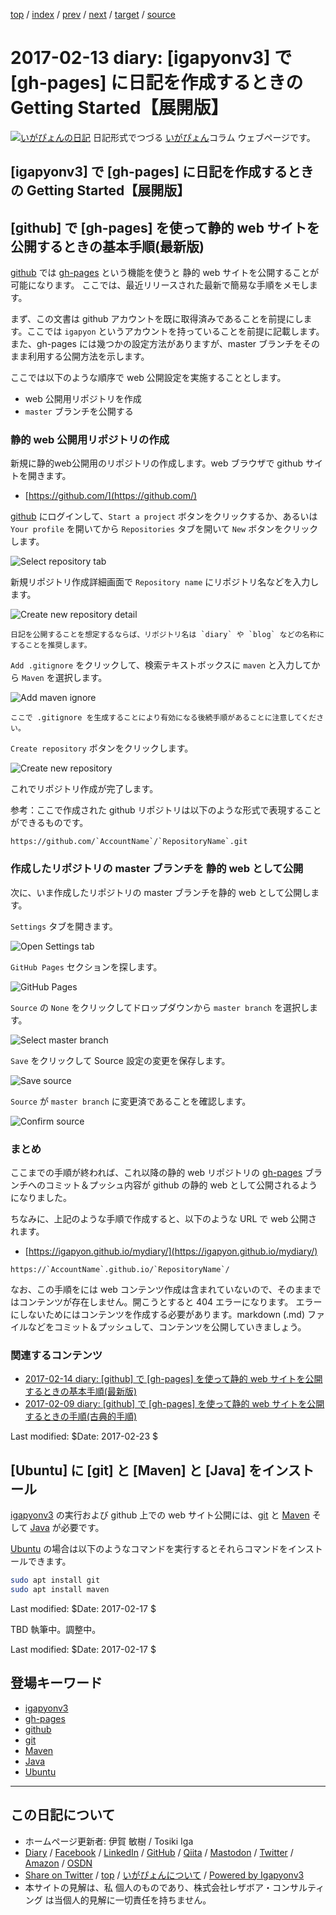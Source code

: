 [top](../index.html) 
 / [index](index.html) 
 / [prev](ig170212.html) 
 / [next](ig170214.html) 
 / [target](https://www.igapyon.jp/igapyon/diary/2017/ig170213.html) 
 / [source](https://github.com/igapyon/diary/blob/master/2017/ig170213.src.md) 

2017-02-13 diary:  [igapyonv3] で [gh-pages] に日記を作成するときの Getting Started【展開版】
=====================================================================================================
[![いがぴょんの日記](https://www.igapyon.jp/igapyon/diary/images/iga200306s.jpg "いがぴょん")](https://www.igapyon.jp/igapyon/diary/memo/memoigapyon.html) 日記形式でつづる [いがぴょん](https://www.igapyon.jp/igapyon/diary/memo/memoigapyon.html)コラム ウェブページです。

##  [igapyonv3] で [gh-pages] に日記を作成するときの Getting Started【展開版】

## [github] で [gh-pages] を使って静的 web サイトを公開するときの基本手順(最新版)

[github](../keyword/github.html) では [gh-pages](../keyword/gh-pages.html) という機能を使うと 静的 web サイトを公開することが可能になります。
ここでは、最近リリースされた最新で簡易な手順をメモします。

まず、この文書は github アカウントを既に取得済みであることを前提にします。ここでは `igapyon` というアカウントを持っていることを前提に記載します。また、gh-pages には幾つかの設定方法がありますが、master ブランチをそのまま利用する公開方法を示します。

ここでは以下のような順序で web 公開設定を実施することとします。

* web 公開用リポジトリを作成
* `master` ブランチを公開する

### 静的 web 公開用リポジトリの作成

新規に静的web公開用のリポジトリの作成します。web ブラウザで github サイトを開きます。

* [https://github.com/](https://github.com/)

[github](../keyword/github.html) にログインして、`Start a project` ボタンをクリックするか、あるいは `Your profile` を開いてから `Repositories` タブを開いて `New` ボタンをクリックします。

![Select repository tab](https://igapyon.github.io/diary/images/2017/20170214-01.png "Select repository tab")

新規リポジトリ作成詳細画面で `Repository name` にリポジトリ名などを入力します。

![Create new repository detail](https://igapyon.github.io/diary/images/2017/20170214-02.png "Create new repository detail")

```
日記を公開することを想定するならば、リポジトリ名は `diary` や `blog` などの名称にすることを推奨します。
```

`Add .gitignore` をクリックして、検索テキストボックスに `maven` と入力してから `Maven` を選択します。

![Add maven ignore](https://igapyon.github.io/diary/images/2017/20170214-03.png "Add maven ignore")

```
ここで .gitignore を生成することにより有効になる後続手順があることに注意してください。
```

`Create repository` ボタンをクリックします。

![Create new repository](https://igapyon.github.io/diary/images/2017/20170214-04.png "Create new repository")

これでリポジトリ作成が完了します。

参考：ここで作成された github リポジトリは以下のような形式で表現することができるものです。


```
https://github.com/`AccountName`/`RepositoryName`.git
```

### 作成したリポジトリの master ブランチを 静的 web として公開

次に、いま作成したリポジトリの master ブランチを静的 web として公開します。

`Settings` タブを開きます。

![Open Settings tab](https://igapyon.github.io/diary/images/2017/20170214-05.png "Open Settings tab")

`GitHub Pages` セクションを探します。

![GitHub Pages](https://igapyon.github.io/diary/images/2017/20170214-06.png "GitHub Pages")

`Source` の `None` をクリックしてドロップダウンから `master branch` を選択します。

![Select master branch](https://igapyon.github.io/diary/images/2017/20170214-07.png "Select master branch")

`Save` をクリックして Source 設定の変更を保存します。

![Save source](https://igapyon.github.io/diary/images/2017/20170214-08.png "Save source")

`Source` が `master branch` に変更済であることを確認します。

![Confirm source](https://igapyon.github.io/diary/images/2017/20170214-09.png "Confirm source")


### まとめ

ここまでの手順が終われば、これ以降の静的 web リポジトリの [gh-pages](../keyword/gh-pages.html) ブランチへのコミット＆プッシュ内容が github の静的 web として公開されるようになりました。

ちなみに、上記のような手順で作成すると、以下のような URL で web 公開されます。

* [https://igapyon.github.io/mydiary/](https://igapyon.github.io/mydiary/)


```
https://`AccountName`.github.io/`RepositoryName`/
```

なお、この手順をには web コンテンツ作成は含まれていないので、そのままではコンテンツが存在しません。開こうとすると 404 エラーになります。
エラーにしないためにはコンテンツを作成する必要があります。markdown (.md) ファイルなどをコミット＆プッシュして、コンテンツを公開していきましょう。

### 関連するコンテンツ

* [2017-02-14 diary: [github] で [gh-pages] を使って静的 web サイトを公開するときの基本手順(最新版)](https://www.igapyon.jp/igapyon/diary/2017/ig170214.html)
* [2017-02-09 diary: [github] で [gh-pages] を使って静的 web サイトを公開するときの手順(古典的手順)](https://www.igapyon.jp/igapyon/diary/2017/ig170209.html)

Last modified: $Date: 2017-02-23 $


## [Ubuntu] に [git] と [Maven] と [Java] をインストール

[igapyonv3](../keyword/igapyonv3.html) の実行および github 上での web サイト公開には、[git](../keyword/git.html) と [Maven](../keyword/maven.html) そして [Java](../keyword/java.html) が必要です。

[Ubuntu](../keyword/ubuntu.html) の場合は以下のようなコマンドを実行するとそれらコマンドをインストールできます。

```sh
sudo apt install git
sudo apt install maven
```

Last modified: $Date: 2017-02-17 $


TBD 執筆中。調整中。

Last modified: $Date: 2017-02-17 $

## 登場キーワード

* [igapyonv3](../keyword/igapyonv3.html)
* [gh-pages](../keyword/gh-pages.html)
* [github](../keyword/github.html)
* [git](../keyword/git.html)
* [Maven](../keyword/maven.html)
* [Java](../keyword/java.html)
* [Ubuntu](../keyword/ubuntu.html)

----------------------------------------------------------------------------------------------------

## この日記について

* ホームページ更新者: 伊賀 敏樹 / Tosiki Iga
* [Diary](https://www.igapyon.jp/igapyon/diary/) / [Facebook](https://www.facebook.com/igapyon) / [LinkedIn](https://www.linkedin.com/in/toshikiiga) / [GitHub](https://github.com/igapyon) / [Qiita](https://qiita.com/igapyon) / [Mastodon](https://social.vivaldi.net/@igapyon) / [Twitter](https://twitter.com/ToshikiIga) / [Amazon](https://www.amazon.co.jp/%E4%BC%8A%E8%B3%80-%E6%95%8F%E6%A8%B9/e/B004LTQWCQ) / [OSDN](https://ja.osdn.net/users/iga/)
* [Share on Twitter](https://twitter.com/intent/tweet?hashtags=igapyon%2Cdiary%2C%E3%81%84%E3%81%8C%E3%81%B4%E3%82%87%E3%82%93%2Cigapyonv3%2Cgh-pages%2Cgithub%2Cgit%2CMaven%2CJava%2CUbuntu&text=+%5Bigapyonv3%5D+%E3%81%A7+%5Bgh-pages%5D+%E3%81%AB%E6%97%A5%E8%A8%98%E3%82%92%E4%BD%9C%E6%88%90%E3%81%99%E3%82%8B%E3%81%A8%E3%81%8D%E3%81%AE+Getting+Started%E3%80%90%E5%B1%95%E9%96%8B%E7%89%88%E3%80%91&url=https%3A%2F%2Fwww.igapyon.jp%2Figapyon%2Fdiary%2F2017%2Fig170213.html) / [top](../index.html) / [いがぴょんについて](https://www.igapyon.jp/igapyon/diary/memo/memoigapyon.html) / [Powered by Igapyonv3](https://github.com/igapyon/igapyonv3)
* 本サイトの見解は、私 個人のものであり、株式会社レザボア・コンサルティング は当個人的見解に一切責任を持ちません。 
